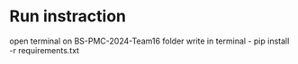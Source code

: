 # Run instraction 
open terminal on BS-PMC-2024-Team16 folder 
write in terminal - pip install -r requirements.txt



